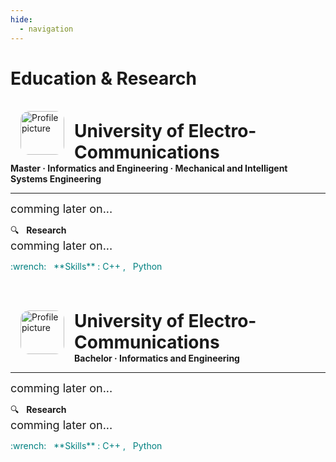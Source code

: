 ```yaml
---
hide:
  - navigation
---
```


# Education & Research
<br>

<!-- Master -->
<img src="../img/logo-uec.jpg" alt="Profile picture" width="70rem" style="float: left; margin: 0rem 1rem; border-radius: 20%; overflow: hidden;"/>

<h1 style="margin: 0.9rem 0rem 0rem 5rem; font-weight: bold;">
    University of Electro-Communications
</h1>
<h4 style="margin: 0rem;">
    Master · Informatics and Engineering · Mechanical and Intelligent Systems Engineering
</h4>

---
<font size=4rem>
comming later on...
</font>

:mag: &nbsp; **Research** <br>
<font size=4rem>
comming later on...
</font>

<span style="color: teal;">
:wrench: &nbsp; **Skills** : C++ , &nbsp; Python
</span>


<br><br>

<!-- Bachelor -->
<img src="../img/logo-uec.jpg" alt="Profile picture" width="70rem" style="float: left; margin: 0rem 1rem; border-radius: 20%; overflow: hidden;"/>

<h1 style="margin: 0.9rem 0rem 0rem 5rem; font-weight: bold;">
    University of Electro-Communications
</h1>
<h4 style="margin: 0rem;">
    Bachelor · Informatics and Engineering
</h4>

---
<font size=4rem>
comming later on...
</font>

:mag: &nbsp; **Research** <br>
<font size=4rem>
comming later on...
</font>

<span style="color: teal;">
:wrench: &nbsp; **Skills** : C++ , &nbsp; Python
</span>

<br><br>
